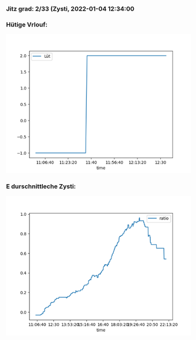 ### Jitz grad: 2/33 (Zysti, 2022-01-04 12:34:00

### Hütige Vrlouf:
![Graph](Today.png)

### E durschnittleche Zysti:
![Graph](Zysti.png)